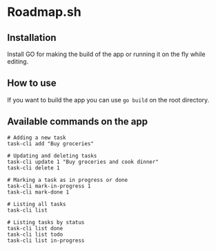 # Roadmap.sh

## Installation

Install GO for making the build of the app or running it on the fly while editing. 

## How to use

If you want to build the app you can use `go build` on the root directory.


## Available commands on the app
```shell
# Adding a new task
task-cli add "Buy groceries"

# Updating and deleting tasks
task-cli update 1 "Buy groceries and cook dinner"
task-cli delete 1

# Marking a task as in progress or done
task-cli mark-in-progress 1
task-cli mark-done 1

# Listing all tasks
task-cli list

# Listing tasks by status
task-cli list done
task-cli list todo
task-cli list in-progress
```
